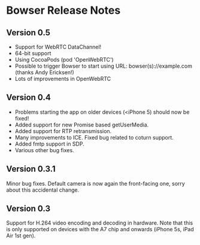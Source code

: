 # Bowser Release Notes

## Version 0.5
* Support for WebRTC DataChannel!
* 64-bit support
* Using CocoaPods (pod 'OpenWebRTC')
* Possible to trigger Bowser to start using URL: bowser(s)://example.com (thanks Andy Ericksen!)
* Lots of improvements in OpenWebRTC

## Version 0.4
* Problems starting the app on older devices (<iPhone 5) should now be fixed!
* Added support for new Promise based getUserMedia.
* Added support for RTP retransmission.
* Many improvements to ICE. Fixed bug related to coturn support.
* Added fmtp support in SDP.
* Various other bug fixes.

## Version 0.3.1
Minor bug fixes. Default camera is now again the front-facing one, sorry about this accidental change.

## Version 0.3
Support for H.264 video encoding and decoding in hardware. Note that this is only supported on devices
with the A7 chip and onwards (iPhone 5s, iPad Air 1st gen).